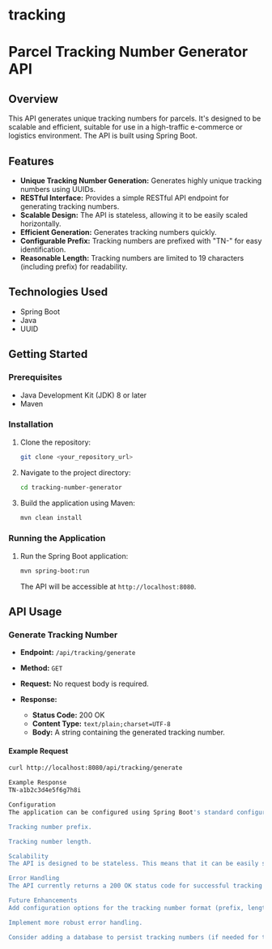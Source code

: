 # tracking
# Parcel Tracking Number Generator API

## Overview

This API generates unique tracking numbers for parcels.  It's designed to be scalable and efficient, suitable for use in a high-traffic e-commerce or logistics environment.  The API is built using Spring Boot.

## Features

* **Unique Tracking Number Generation:** Generates highly unique tracking numbers using UUIDs.
* **RESTful Interface:** Provides a simple RESTful API endpoint for generating tracking numbers.
* **Scalable Design:** The API is stateless, allowing it to be easily scaled horizontally.
* **Efficient Generation:** Generates tracking numbers quickly.
* **Configurable Prefix:** Tracking numbers are prefixed with "TN-" for easy identification.
* **Reasonable Length:** Tracking numbers are limited to 19 characters (including prefix) for readability.

## Technologies Used

* Spring Boot
* Java
* UUID

## Getting Started

### Prerequisites

* Java Development Kit (JDK) 8 or later
* Maven

### Installation

1.  Clone the repository:

    ```bash
    git clone <your_repository_url>
    ```

2.  Navigate to the project directory:

    ```bash
    cd tracking-number-generator
    ```

3.  Build the application using Maven:

    ```bash
    mvn clean install
    ```

### Running the Application

1.  Run the Spring Boot application:

    ```bash
    mvn spring-boot:run
    ```

    The API will be accessible at `http://localhost:8080`.

## API Usage

### Generate Tracking Number

* **Endpoint:** `/api/tracking/generate`
* **Method:** `GET`
* **Request:** No request body is required.
* **Response:**

    * **Status Code:** 200 OK
    * **Content Type:** `text/plain;charset=UTF-8`
    * **Body:** A string containing the generated tracking number.

#### Example Request

```bash
curl http://localhost:8080/api/tracking/generate

Example Response
TN-a1b2c3d4e5f6g7h8i

Configuration
The application can be configured using Spring Boot's standard configuration mechanisms (e.g., application.properties or application.yml).  Currently, the tracking number format is hardcoded, but you could add properties to configure:

Tracking number prefix.

Tracking number length.

Scalability
The API is designed to be stateless. This means that it can be easily scaled horizontally by running multiple instances of the application behind a load balancer.  Each instance can generate tracking numbers independently without needing to coordinate with other instances.  The use of UUIDs ensures that the generated tracking numbers will be unique across all instances.

Error Handling
The API currently returns a 200 OK status code for successful tracking number generation.  Error handling could be improved to include more specific status codes and error messages for different scenarios (e.g., server errors).

Future Enhancements
Add configuration options for the tracking number format (prefix, length, etc.).

Implement more robust error handling.

Consider adding a database to persist tracking numbers (if needed for tracking history or other business requirements).
